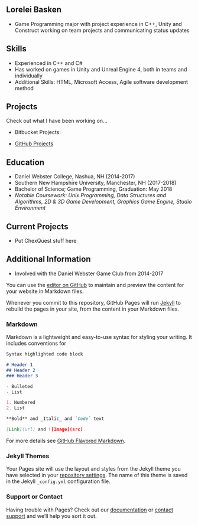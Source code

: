 ## Lorelei Basken

-	Game Programming major with project experience in C++, Unity and Construct working on team projects and communicating status updates

## Skills

- Experienced in C++ and C#
- Has worked on games in Unity and Unreal Engine 4, both in teams and individually
- Additional Skills: HTML, Microsoft Access, Agile software development method


## Projects

Check out what I have been working on...

- Bitbucket Projects:

- [GitHub Projects](https://github.com/loreleibasken)

## Education

- Daniel Webster College, Nashua, NH (2014-2017)
- Southern New Hampshire University, Manchester, NH (2017-2018)
- Bachelor of Science; Game Programming, Graduation: May 2018
- _Notable Coursework: Unix Programming, Data Structures and Algorithms, 2D & 3D Game Development, Graphics Game Engine, Studio Environment_



## Current Projects

- Put ChexQuest stuff here

## Additional Information

 - Involved with the Daniel Webster Game Club from 2014-2017 





You can use the [editor on GitHub](https://github.com/loreleibasken/loreleibasken.github.io/edit/master/README.md) to maintain and preview the content for your website in Markdown files.

Whenever you commit to this repository, GitHub Pages will run [Jekyll](https://jekyllrb.com/) to rebuild the pages in your site, from the content in your Markdown files.

### Markdown

Markdown is a lightweight and easy-to-use syntax for styling your writing. It includes conventions for

```markdown
Syntax highlighted code block

# Header 1
## Header 2
### Header 3

- Bulleted
- List

1. Numbered
2. List

**Bold** and _Italic_ and `Code` text

[Link](url) and ![Image](src)
```

For more details see [GitHub Flavored Markdown](https://guides.github.com/features/mastering-markdown/).

### Jekyll Themes

Your Pages site will use the layout and styles from the Jekyll theme you have selected in your [repository settings](https://github.com/loreleibasken/loreleibasken.github.io/settings). The name of this theme is saved in the Jekyll `_config.yml` configuration file.

### Support or Contact

Having trouble with Pages? Check out our [documentation](https://help.github.com/categories/github-pages-basics/) or [contact support](https://github.com/contact) and we’ll help you sort it out.

